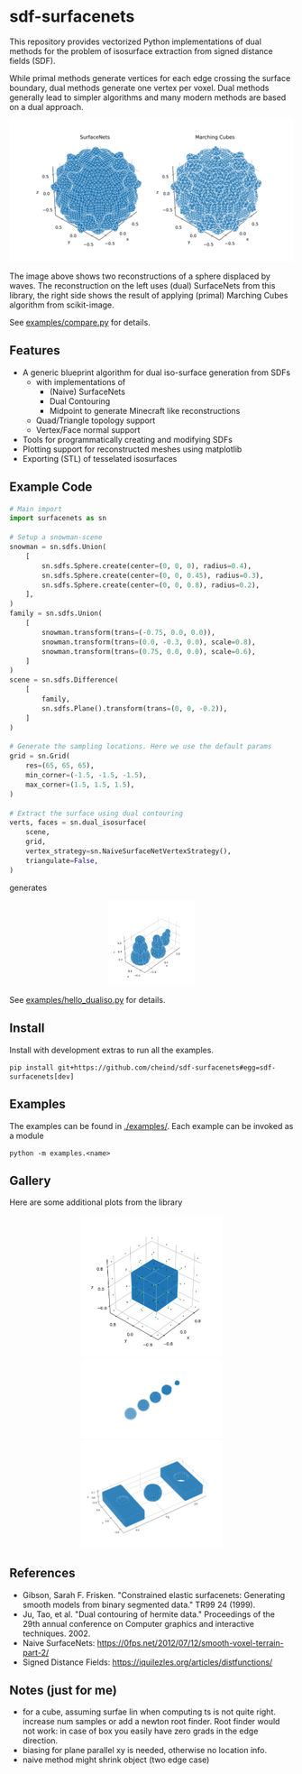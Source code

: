 # sdf-surfacenets

This repository provides vectorized Python implementations of dual methods for the problem of isosurface extraction from signed distance fields (SDF).

While primal methods generate vertices for each edge crossing the surface boundary, dual methods generate one vertex per voxel. Dual methods generally lead to simpler algorithms and many modern methods are based on a dual approach.

<div align="center">
<img src="doc/surfacenets.svg">
</div>

The image above shows two reconstructions of a sphere displaced by waves. The reconstruction on the left uses (dual) SurfaceNets from this library, the right side shows the result of applying (primal) Marching Cubes algorithm from scikit-image.

See [examples/compare.py](examples/compare.py) for details.

## Features

-   A generic blueprint algorithm for dual iso-surface generation from SDFs
    -   with implementations of
        -   (Naive) SurfaceNets
        -   Dual Contouring
        -   Midpoint to generate Minecraft like reconstructions
    -   Quad/Triangle topology support
    -   Vertex/Face normal support
-   Tools for programmatically creating and modifying SDFs
-   Plotting support for reconstructed meshes using matplotlib
-   Exporting (STL) of tesselated isosurfaces

## Example Code

```python
# Main import
import surfacenets as sn

# Setup a snowman-scene
snowman = sn.sdfs.Union(
    [
        sn.sdfs.Sphere.create(center=(0, 0, 0), radius=0.4),
        sn.sdfs.Sphere.create(center=(0, 0, 0.45), radius=0.3),
        sn.sdfs.Sphere.create(center=(0, 0, 0.8), radius=0.2),
    ],
)
family = sn.sdfs.Union(
    [
        snowman.transform(trans=(-0.75, 0.0, 0.0)),
        snowman.transform(trans=(0.0, -0.3, 0.0), scale=0.8),
        snowman.transform(trans=(0.75, 0.0, 0.0), scale=0.6),
    ]
)
scene = sn.sdfs.Difference(
    [
        family,
        sn.sdfs.Plane().transform(trans=(0, 0, -0.2)),
    ]
)

# Generate the sampling locations. Here we use the default params
grid = sn.Grid(
    res=(65, 65, 65),
    min_corner=(-1.5, -1.5, -1.5),
    max_corner=(1.5, 1.5, 1.5),
)

# Extract the surface using dual contouring
verts, faces = sn.dual_isosurface(
    scene,
    grid,
    vertex_strategy=sn.NaiveSurfaceNetVertexStrategy(),
    triangulate=False,
)
```

generates

<div align="center">
<img src="doc/hello_surfacenets.svg" width="30%">
</div>

See [examples/hello_dualiso.py](examples/hello_dualiso.py) for details.

## Install

Install with development extras to run all the examples.

```
pip install git+https://github.com/cheind/sdf-surfacenets#egg=sdf-surfacenets[dev]
```

## Examples

The examples can be found in [./examples/](./examples/). Each example can be invoked as a module

```
python -m examples.<name>
```

## Gallery

Here are some additional plots from the library

<div align="center">
<img src="doc/normals.gif" width="50%">
</div>
<div align="center">
<img src="doc/lods.svg" width="50%">
</div>
<div align="center">
<img src="doc/bool.svg" width="50%">
</div>

## References

-   Gibson, Sarah F. Frisken. "Constrained elastic surfacenets: Generating smooth models from binary segmented data." TR99 24 (1999).
-   Ju, Tao, et al. "Dual contouring of hermite data." Proceedings of the 29th annual conference on Computer graphics and interactive techniques. 2002.
-   Naive SurfaceNets: https://0fps.net/2012/07/12/smooth-voxel-terrain-part-2/
-   Signed Distance Fields: https://iquilezles.org/articles/distfunctions/

## Notes (just for me)

-   for a cube, assuming surfae lin when computing ts is not quite right. increase num samples or add a newton root finder. Root finder
    would not work: in case of box you easily have zero grads in the edge direction.
-   biasing for plane parallel xy is needed, otherwise no location info.
-   naive method might shrink object (two edge case)

